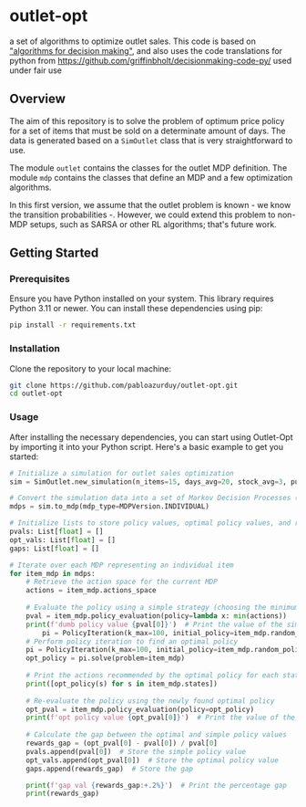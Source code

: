 # outlet-opt
a set of algorithms to optimize outlet sales. This code is based on ["algorithms for decision making"](https://algorithmsbook.com/), and also uses the code translations for python from https://github.com/griffinbholt/decisionmaking-code-py/
used under fair use 

## Overview
The aim of this repository is to solve the problem of optimum price policy for a set of items that must be sold on a determinate amount of days. The data is generated based on a `SimOutlet` class that is very straightforward to use.

The module `outlet` contains the classes for the outlet MDP definition.
The module `mdp` contains the classes that define an MDP and a few optimization algorithms.

In this first version, we assume that the outlet problem is known - we know the transition probabilities -. However, we could extend this problem to non-MDP setups, such as SARSA or other RL algorithms; that's future work.

## Getting Started

### Prerequisites

Ensure you have Python installed on your system. This library requires Python 3.11 or newer. 
You can install these dependencies using pip:

```bash
pip install -r requirements.txt
```

### Installation

Clone the repository to your local machine:

```bash
git clone https://github.com/pabloazurduy/outlet-opt.git
cd outlet-opt
```

### Usage

After installing the necessary dependencies, you can start using Outlet-Opt by importing it into your Python script. Here's a basic example to get you started:

```python
# Initialize a simulation for outlet sales optimization
sim = SimOutlet.new_simulation(n_items=15, days_avg=20, stock_avg=3, purchase_prob_cap_bounds=(0.15,0.2))

# Convert the simulation data into a set of Markov Decision Processes (MDPs)
mdps = sim.to_mdp(mdp_type=MDPVersion.INDIVIDUAL)

# Initialize lists to store policy values, optimal policy values, and reward gaps
pvals: List[float] = []
opt_vals: List[float] = []
gaps: List[float] = []

# Iterate over each MDP representing an individual item
for item_mdp in mdps:
    # Retrieve the action space for the current MDP
    actions = item_mdp.actions_space
    
    # Evaluate the policy using a simple strategy (choosing the minimum action)
    pval = item_mdp.policy_evaluation(policy=lambda x: min(actions))
    print(f'dumb policy value {pval[0]}')  # Print the value of the simple policy
        pi = PolicyIteration(k_max=100, initial_policy=item_mdp.random_policy())
    # Perform policy iteration to find an optimal policy
    pi = PolicyIteration(k_max=100, initial_policy=item_mdp.random_policy())
    opt_policy = pi.solve(problem=item_mdp)
    
    # Print the actions recommended by the optimal policy for each state
    print([opt_policy(s) for s in item_mdp.states])
    
    # Re-evaluate the policy using the newly found optimal policy
    opt_pval = item_mdp.policy_evaluation(policy=opt_policy)
    print(f'opt policy value {opt_pval[0]}')  # Print the value of the optimal policy
    
    # Calculate the gap between the optimal and simple policy values
    rewards_gap = (opt_pval[0] - pval[0]) / pval[0]
    pvals.append(pval[0])  # Store the simple policy value
    opt_vals.append(opt_pval[0])  # Store the optimal policy value
    gaps.append(rewards_gap)  # Store the gap

    print(f'gap val {rewards_gap:+.2%}')  # Print the percentage gap
    print(rewards_gap)
```

